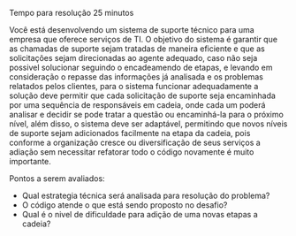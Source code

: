 Tempo para resolução 25 minutos

Você está desenvolvendo um sistema de suporte técnico para uma empresa que oferece serviços de TI. O objetivo do sistema é garantir que as chamadas de suporte sejam tratadas de maneira eficiente e que as solicitações sejam direcionadas ao agente adequado, caso não seja possivel solucionar seguindo o encadeamendo de etapas, e levando em consideração o repasse das informações já analisada e os problemas relatados pelos clientes, para o sistema funcionar adequadamente a solução deve permitir que cada solicitação de suporte seja encaminhada por uma sequência de responsáveis em cadeia, onde cada um poderá analisar e decidir se pode tratar a questão ou encaminhá-la para o próximo nível, além disso, o sistema deve ser adaptável, permitindo que novos níveis de suporte sejam adicionados facilmente na etapa da cadeia, pois conforme a organização cresce ou diversificação de seus serviços a adiação sem necessitar refatorar todo o código novamente é muito importante.

Pontos a serem avaliados:
- Qual estrategia técnica será analisada para resolução do problema?
- O código atende o que está sendo proposto no desafio?
- Qual é o nivel de dificuldade para adição de uma novas etapas a cadeia?